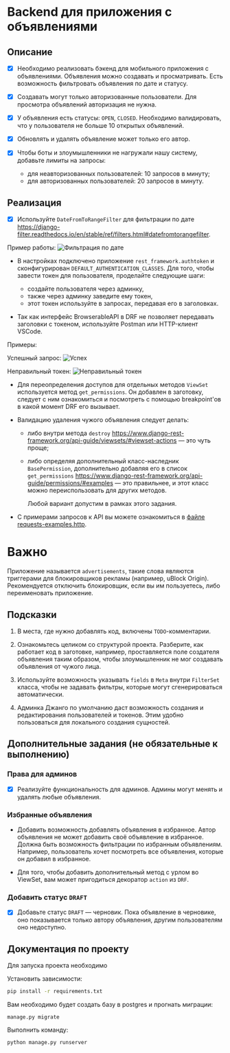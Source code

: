 # Backend для приложения с объявлениями

## Описание

* [x] Необходимо реализовать бэкенд для мобильного приложения с объявлениями. Объявления можно создавать и просматривать. Есть возможность фильтровать объявления по дате и статусу.

* [x] Создавать могут только авторизованные пользователи. Для просмотра объявлений авторизация не нужна.

* [x] У объявления есть статусы: `OPEN`, `CLOSED`. Необходимо валидировать, что у пользователя не больше 10 открытых объявлений.

* [x] Обновлять и удалять объявление может только его автор.

* [x] Чтобы боты и злоумышленники не нагружали нашу систему, добавьте лимиты на запросы:

    - для неавторизованных пользователей: 10 запросов в минуту;
    - для авторизованных пользователей: 20 запросов в минуту.

## Реализация

* [x] Используйте `DateFromToRangeFilter` для фильтрации по дате https://django-filter.readthedocs.io/en/stable/ref/filters.html#datefromtorangefilter.

Пример работы:
![Фильтрация по дате](./screenshots/date_filter.png)

- В настройках подключено приложение `rest_framework.authtoken` и сконфигурирован `DEFAULT_AUTHENTICATION_CLASSES`. Для того, чтобы завести токен для пользователя, проделайте следующие шаги:

  - создайте пользователя через админку,
  - также через админку заведите ему токен,
  - этот токен используйте в запросах, передавая его в заголовках.

- Так как интерфейс BrowserableAPI в DRF не позволяет передавать заголовки с токеном, используйте Postman или HTTP-клиент VSCode.

Примеры:

Успешный запрос:
![Успех](./screenshots/success.png)

Неправильный токен:
![Неправильный токен](./screenshots/bad_token.png)

- Для переопределения доступов для отдельных методов `ViewSet` используется метод `get_permissions`. Он добавлен в заготовку, следует с ним ознакомиться и посмотреть с помощью breakpoint'ов в какой момент DRF его вызывает.

- Валидацию удаления чужого объявления следует делать:

  - либо внутри метода `destroy` https://www.django-rest-framework.org/api-guide/viewsets/#viewset-actions — это чуть проще;
  - либо определяя дополнительный класс-наследник `BasePermission`, дополнительно добавляя его в список `get_permissions` https://www.django-rest-framework.org/api-guide/permissions/#examples — это правильнее, и этот класс можно переиспользовать для других методов.

    Любой вариант допустим в рамках этого задания.

- С примерами запросов к API вы можете ознакомиться в [файле requests-examples.http](./requests-examples.http).

# Важно

Приложение называется `advertisements`, такие слова являются триггерами для блокировщиков рекламы (например, uBlock Origin). Рекомендуется отключить блокировщик, если вы им пользуетесь, либо переименовать приложение.

## Подсказки

1. В места, где нужно добавлять код, включены `TODO`-комментарии.

2. Ознакомьтесь целиком со структурой проекта. Разберите, как работает код в заготовке, например, проставляется поле создателя объявления таким образом, чтобы злоумышленник не мог создавать объявления от чужого лица.

3. Используйте возможность указывать `fields` в `Meta` внутри `FilterSet` класса, чтобы не задавать фильтры, которые могут сгенерироваться автоматически.

4. Админка Джанго по умолчанию даст возможность создания и редактирования пользователей и токенов. Этим удобно пользоваться для локального создания сущностей.

## Дополнительные задания (не обязательные к выполнению)

### Права для админов

* [x] Реализуйте функциональность для админов. Админы могут менять и удалять любые объявления.

### Избранные объявления

- Добавить возможность добавлять объявления в избранное. Автор объявления не может добавить своё объявление в избранное. Должна быть возможность фильтрации по избранным объявлениям. Например, пользователь хочет посмотреть все объявления, которые он добавил в избранное.

- Для того, чтобы добавить дополнительный метод с урлом во ViewSet, вам может пригодиться декоратор `action` из `DRF`.

### Добавить статус `DRAFT`

* [x] Добавьте статус `DRAFT` — черновик. Пока объявление в черновике, оно показывается только автору объявления, другим пользователям оно недоступно.

## Документация по проекту

Для запуска проекта необходимо

Установить зависимости:

```bash
pip install -r requirements.txt
```

Вам необходимо будет создать базу в postgres и прогнать миграции:

```base
manage.py migrate
```

Выполнить команду:

```bash
python manage.py runserver
```
